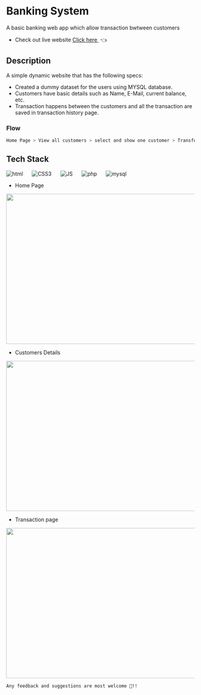 
# Banking System

A basic banking web app which allow transaction bwtween customers
- Check out live website [Click here ](https://ankkkitt.000webhostapp.com/)&nbsp;👈

## Description

A simple dynamic website that has the following specs:
- Created a dummy dataset for the users using MYSQL database.
- Customers have basic details such as Name, E-Mail, current balance, etc.
- Transaction happens between the customers and all the transaction  are saved in transaction history page.

### Flow 

```bash
Home Page > View all customers > select and show one customer > Transfer Money > Seclect customer to transfer money> View all customers.
```

## Tech Stack
![html](https://user-images.githubusercontent.com/72919994/122671189-1da3fd80-d1e3-11eb-8f13-409e66302b5d.png)&nbsp;&nbsp;&nbsp;&nbsp;&nbsp; ![CSS3](https://user-images.githubusercontent.com/72919994/122671339-b8044100-d1e3-11eb-8d53-1c8c14437b00.png)&nbsp;&nbsp;&nbsp;&nbsp;&nbsp; ![JS](https://user-images.githubusercontent.com/72919994/122675719-5b5f5100-d1f8-11eb-8a19-81f86f531cc3.png)&nbsp;&nbsp;&nbsp;&nbsp;&nbsp; ![php](https://user-images.githubusercontent.com/72919994/122675733-6dd98a80-d1f8-11eb-847e-10480711c822.png)&nbsp;&nbsp;&nbsp;&nbsp;&nbsp; ![mysql](https://user-images.githubusercontent.com/72919994/122675744-7a5de300-d1f8-11eb-83c0-f2c596fb1705.png)

- Home Page
<img src="https://user-images.githubusercontent.com/72919994/122676298-30c2c780-d1fb-11eb-9665-73c979915569.png" width="700" height="400" />

- Customers Details
<img src="https://user-images.githubusercontent.com/72919994/122676635-8481e080-d1fc-11eb-805b-d54ea997c3e3.png" width="700" height="400" />

- Transaction page
<img src="https://user-images.githubusercontent.com/72919994/122676690-babf6000-d1fc-11eb-9419-f4523f24bafe.png" width="700" height="400"/>

` Any feedback and suggestions are most welcome 🙏!! `
